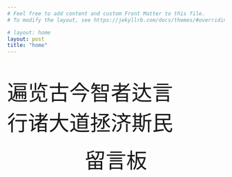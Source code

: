 ```yaml
---
# Feel free to add content and custom Front Matter to this file.
# To modify the layout, see https://jekyllrb.com/docs/themes/#overriding-theme-defaults

# layout: home
layout: post
title: "home"
---
```


<br/>
<br/>
<font size=10 face="楷体"> 遍览古今智者达言 </font>
<br/>
<font size=10 face="楷体"> 行诸大道拯济斯民 </font>
<br/>
<br/>

<div align='center'><font size='70'>留言板</font></div>
